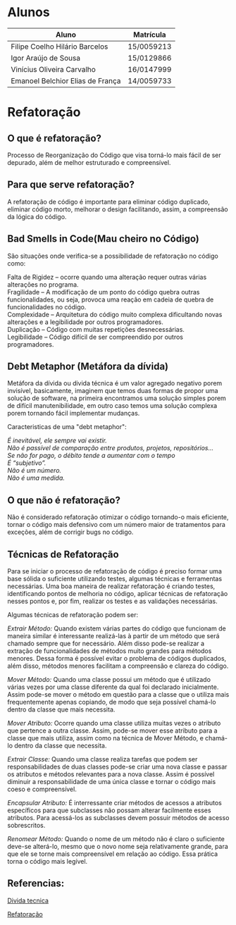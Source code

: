 # Alunos

Aluno | Matrícula
------ | -----
Filipe Coelho Hilário Barcelos | 15/0059213
Igor Araújo de Sousa | 15/0129866
Vinícius Oliveira Carvalho | 16/0147999
Emanoel Belchior Elias de França | 14/0059733

# Refatoração

## O que é refatoração?

Processo de Reorganização do Código que visa torná-lo mais fácil de ser
depurado, além de melhor estruturado e compreensível.

## Para que serve refatoração?

A refatoração de código é importante para eliminar código duplicado, eliminar
código morto, melhorar o design facilitando, assim, a compreensão da lógica
do código.

## Bad Smells in Code(Mau cheiro no Código)

São situações onde verifica-se a possibilidade de refatoração no código como:

Falta de Rigidez – ocorre quando uma alteração requer outras várias alterações no programa.  
Fragilidade – A modificação de um ponto do código quebra outras funcionalidades, ou seja, provoca
uma reação em cadeia de quebra de funcionalidades no código.  
Complexidade – Arquitetura do código muito complexa dificultando novas alterações e a
legibilidade por outros programadores.  
Duplicação – Código com muitas repetições desnecessárias.  
Legibilidade – Código difícil de ser compreendido por outros programadores.

## Debt Metaphor (Metáfora da dívida)

Metáfora da dívida ou divida técnica é um valor agregado negativo porem invisível, basicamente, imaginem que temos duas formas de propor uma solução de software, na primeira encontramos uma solução simples porem de difícil manutenibilidade, em outro caso temos uma solução complexa porem tornando fácil implementar mudanças.

Caracteristicas de uma "debt metaphor":

_É inevitável, ele sempre vai existir._  
_Não é passível de comparação entre produtos, projetos, repositórios..._  
_Se não for pago, o débito tende a aumentar com o tempo_  
_É “subjetivo”._  
_Não é um número._  
_Não é uma medida._  

## O que não é refatoração?

Não é considerado refatoração otimizar o código tornando-o mais eficiente,
tornar o código mais defensivo com um número maior de tratamentos para exceções,
além de corrigir bugs no código.

## Técnicas de Refatoração

Para se iniciar o processo de refatoração de código é preciso formar uma base sólida o suficiente
utilizando testes, algumas técnicas e ferramentas necessárias. Uma boa maneira de realizar
refatoração é criando testes, identificando pontos de melhoria no código, aplicar técnicas de
refatoração nesses pontos e, por fim, realizar os testes e as validações necessárias.

Algumas técnicas de refatoração podem ser:

_Extrair Método:_ Quando existem várias partes do código que funcionam de maneira similar é
interessante realizá-las à partir de um método que será chamado sempre que for necessário.
Além disso pode-se realizar a extração de funcionalidades de métodos muito grandes para métodos
menores. Dessa forma é possível evitar o problema de códigos duplicados, além disso, métodos menores
facilitam a compreensão e clareza do código.

_Mover Método:_ Quando uma classe possui um método que é utilizado várias vezes por uma classe
diferente da qual foi declarado inicialmente. Assim pode-se mover o método em questão para a
classe que o utiliza mais frequentemente apenas copiando, de modo que seja possível chamá-lo
dentro da classe que mais necessita.

_Mover Atributo:_ Ocorre quando uma classe utiliza muitas vezes o atributo que pertence a
outra classe. Assim, pode-se mover esse atributo para a classe que mais utiliza, assim como
na técnica de Mover Método, e chamá-lo dentro da classe que necessita.

_Extrair Classe:_ Quando uma classe realiza tarefas que podem ser responsabilidades de duas
classes pode-se criar uma nova classe e passar os atributos e métodos relevantes para a nova
classe. Assim é possível diminuir a responsabilidade de uma única classe
e tornar o código mais coeso e compreensível.

_Encapsular Atributo:_ É interressante criar métodos de acessos a atributos específicos para
que subclasses não possam alterar facilmente esses atributos. Para acessá-los as subclasses
devem possuir métodos de acesso sobrescritos.

_Renomear Método:_ Quando o nome de um método não é claro o suficiente deve-se alterá-lo, mesmo
que o novo nome seja relativamente grande, para que ele se torne mais compreensível em relação
ao código. Essa prática torna o código mais legível.

## Referencias:

[Divida tecnica](https://agilecoachninja.wordpress.com/2016/03/08/debito-tecnico-divida-tecnica/)

[Refatoração](http://www.linhadecodigo.com.br/artigo/2832/introducao-a-refatoracao.aspx/)
